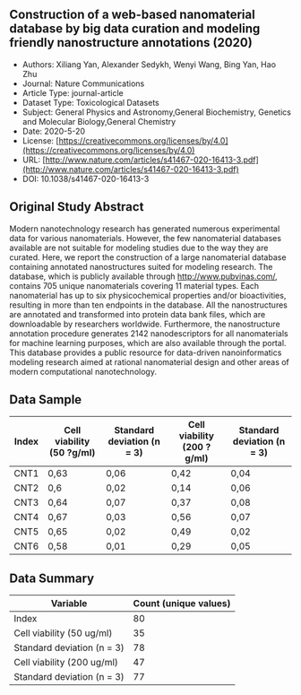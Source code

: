 <script type='text/javascript' src='https://d1bxh8uas1mnw7.cloudfront.net/assets/embed.js'></script>

<div style="float: right; width: 200px" class='altmetric-embed' data-badge-type='donut' data-condensed='true' data-badge-details='right' data-doi="10.1038/s41467-020-16413-3"></div>

## Construction of a web-based nanomaterial database by big data curation and modeling friendly nanostructure annotations (2020)
<script type="application/ld+json">
	{	
		"@context": {
			"bs": "https://bioschemas.org/",
			"schema": "https://schema.org/",
			"citation": "schema:citation",
			"name": "schema:name",
			"url": "schema:url",
			"variableMeasured": "schema:variableMeasured"
		},
		"variableMeasured": [
			{
				"@type": "schema:PropertyValue",
				"name": "MI-R1.3-ABSTRACT-BASIC-CHEMICAL_COMPOSITION"
			},
			{
				"@type": "schema:PropertyValue",
				"name": "MI-R1.3-ABSTRACT-PHYSCHEM-SHAPE"
			},
			{
				"@type": "schema:PropertyValue",
				"name": "MI-R1.3-ABSTRACT-PHYSCHEM-SIZE"
			},
			{
				"@type": "schema:PropertyValue",
				"name": "MI-R1.3-ABSTRACT-PHYSCHEM-ZETA_POTENTIAL"
			}
		],
		"@type": "schema:Dataset",
		"name": "Construction of a web-based nanomaterial database by big data curation and modeling friendly nanostructure annotations",
		"url": "http://www.nature.com/articles/s41467-020-16413-3.pdf",
		"citation": "https://doi.org/10.1038/s41467-020-16413-3",
		"@id": "10.1038/s41467-020-16413-3",
		"http://purl.org/dc/terms/conformsTo": { "@type": "schema:CreativeWork", "@id": "https://bioschemas.org/profiles/Dataset/1.0-RELEASE" },
		"schema:license": "https://creativecommons.org/licenses/by/4.0",
		"schema:creator": [
		  {
			"@type": "schema:Organization",
			"name": "RiskGONE"
		  }
		],
		"schema:datePublished": "2020-5-20"
	}
</script>

* Authors: Xiliang Yan, Alexander Sedykh, Wenyi Wang, Bing Yan, Hao Zhu
* Journal: Nature Communications
* Article Type: journal-article
* Dataset Type: Toxicological Datasets
* Subject: General Physics and Astronomy,General Biochemistry, Genetics and Molecular Biology,General Chemistry
* Date: 2020-5-20
* License: [https://creativecommons.org/licenses/by/4.0](https://creativecommons.org/licenses/by/4.0)
* URL: [http://www.nature.com/articles/s41467-020-16413-3.pdf](http://www.nature.com/articles/s41467-020-16413-3.pdf)
* DOI: 10.1038/s41467-020-16413-3


## Original Study Abstract

Modern nanotechnology research has generated numerous experimental data for various nanomaterials. However, the few nanomaterial databases available are not suitable for modeling studies due to the way they are curated. Here, we report the construction of a large nanomaterial database containing annotated nanostructures suited for modeling research. The database, which is publicly available through http://www.pubvinas.com/, contains 705 unique nanomaterials covering 11 material types. Each nanomaterial has up to six physicochemical properties and/or bioactivities, resulting in more than ten endpoints in the database. All the nanostructures are annotated and transformed into protein data bank files, which are downloadable by researchers worldwide. Furthermore, the nanostructure annotation procedure generates 2142 nanodescriptors for all nanomaterials for machine learning purposes, which are also available through the portal. This database provides a public resource for data-driven nanoinformatics modeling research aimed at rational nanomaterial design and other areas of modern computational nanotechnology.


## Data Sample

|Index|Cell viability (50 ?g/ml)|Standard deviation (n = 3)|Cell viability (200 ?g/ml)|Standard deviation (n = 3)|
|-----|-------------------------|--------------------------|--------------------------|--------------------------|
|CNT1 |0,63                     |0,06                      |0,42                      |0,04                      |
|CNT2 |0,6                      |0,02                      |0,14                      |0,06                      |
|CNT3 |0,64                     |0,07                      |0,37                      |0,08                      |
|CNT4 |0,67                     |0,03                      |0,56                      |0,07                      |
|CNT5 |0,65                     |0,02                      |0,49                      |0,02                      |
|CNT6 |0,58                     |0,01                      |0,29                      |0,05                      |


## Data Summary

| **Variable**                    | **Count (unique values)** |
| ------------------------------- | ------------------------- |
|Index|80 |
|Cell viability (50 ug/ml)|35 |
|Standard deviation (n = 3)|78 |
|Cell viability (200 ug/ml)|47 |
|Standard deviation (n = 3)|77 |
